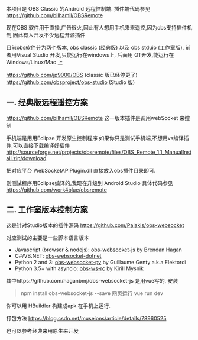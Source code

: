 本项目是 OBS Classic 的Android 远程控制端.
插件端代码参见  https://github.com/bilhamil/OBSRemote

现在OBS 软件用于直播,广告很火,因此有人想用手机来来遥控,因为obs支持插件机制,因此有人开发不少远程开源插件

目前obs软件分为两个版本, obs classic (经典版) 以及 obs stduio (工作室版), 前者用Visual Studio 开发,只能运行在windows上, 后面用 QT开发,能运行在Windows/Linux/Mac 上

https://github.com/jp9000/OBS  (classic 版已经停更了)
https://github.com/obsproject/obs-studio (Studio 版)

## 一. 经典版远程遥控方案

https://github.com/bilhamil/OBSRemote
这一版本插件是调用webSocket 来控制

手机端是用用Eclipse 开发原生控制程序
如果你只是测试手机端,不想用vs编译插件,可以直接下载编译好插件
http://sourceforge.net/projects/obsremote/files/OBS_Remote_1.1_ManualInstall.zip/download

把对应平台 WebSocketAPIPlugin.dll 直接放入obs插件目录即可.

则测试程序用Eclipse编译的,我现在升级到 Android Studio 具体代码参见
https://github.com/work4blue/obsremote

## 二. 工作室版本控制方案
这是针对Studio版本的插件源码
 https://github.com/Palakis/obs-websocket

对应测试的主要是一些脚本语言版本

*   Javascript (browser & nodejs): [obs-websocket-js](https://github.com/haganbmj/obs-websocket-js) by Brendan Hagan
*   C#/VB.NET: [obs-websocket-dotnet](https://github.com/Palakis/obs-websocket-dotnet)
*   Python 2 and 3: [obs-websocket-py](https://github.com/Elektordi/obs-websocket-py) by Guillaume Genty a.k.a Elektordi
*   Python 3.5+ with asyncio: [obs-ws-rc](https://github.com/KirillMysnik/obs-ws-rc) by Kirill Mysnik

其中https://github.com/haganbmj/obs-websocket-js 是用vue写的,
安装
> npm install obs-websocket-js --save
网页运行
> vue run dev

你可以用 HBuildler 构建成apk 在手机上运行.

打包方法
https://blog.csdn.net/museions/article/details/78960525

也可以参考经典来用原生来开发
